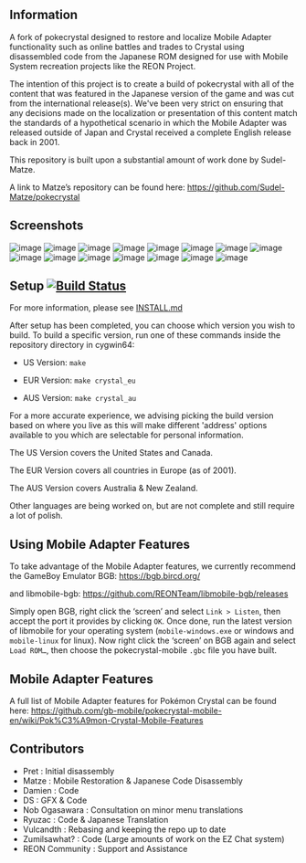 ## Information 

A fork of pokecrystal designed to restore and localize Mobile Adapter functionality such as online battles and trades to Crystal using disassembled code from the Japanese ROM designed for use with Mobile System recreation projects like the REON Project.

The intention of this project is to create a build of pokecrystal with all of the content that was featured in the Japanese version of the game and was cut from the international release(s).
We've been very strict on ensuring that any decisions made on the localization or presentation of this content match the standards of a hypothetical scenario in which the Mobile Adapter was released outside of Japan and Crystal received a complete English release back in 2001.

This repository is built upon a substantial amount of work done by Sudel-Matze.

A link to Matze’s repository can be found here:
https://github.com/Sudel-Matze/pokecrystal

## Screenshots

![image](https://github.com/gb-mobile/pokecrystal-mobile-eng/assets/110418063/38f43741-10cb-44e3-adff-2a13f1c1a15c)
![image](https://github.com/gb-mobile/pokecrystal-mobile-eng/assets/110418063/2dcac8d6-9b58-47d6-9b0a-004d112267d0)
![image](https://github.com/gb-mobile/pokecrystal-mobile-eng/assets/110418063/ea64d517-1069-4cdb-a68d-3d657613d16e)
![image](https://github.com/gb-mobile/pokecrystal-mobile-eng/assets/110418063/5959587a-651b-4a45-9511-0977323aaa0a)
![image](https://github.com/gb-mobile/pokecrystal-mobile-eng/assets/110418063/42c3949c-ad17-4452-981d-5bb19647e022)
![image](https://github.com/gb-mobile/pokecrystal-mobile-eng/assets/110418063/a2753b55-920e-4ed9-bcc4-913655fdc87e)
![image](https://github.com/gb-mobile/pokecrystal-mobile-eng/assets/110418063/6c3f6fe9-9362-4f07-b5bf-f1ae785febf9)
![image](https://github.com/gb-mobile/pokecrystal-mobile-eng/assets/110418063/3f056306-7409-4c91-8c84-eb046ef6ba11)
![image](https://github.com/gb-mobile/pokecrystal-mobile-eng/assets/110418063/5cdd65ee-700d-4921-924a-c55ea29bc2ce)
![image](https://github.com/gb-mobile/pokecrystal-mobile-eng/assets/110418063/4942f0e5-8599-4bfb-a149-b06d487d29c7)
![image](https://github.com/gb-mobile/pokecrystal-mobile-eng/assets/110418063/1349bf82-7668-4573-8dce-021792013571)
![image](https://github.com/gb-mobile/pokecrystal-mobile-eng/assets/110418063/46af69c9-da9f-4656-90e4-e46cc5aec4b2)
![image](https://github.com/gb-mobile/pokecrystal-mobile-eng/assets/110418063/040a1f18-441b-4bc7-819c-8fc7ef43f949)
![image](https://user-images.githubusercontent.com/110418063/196129175-eebdad9e-f4a0-44ae-8432-7aa538b3c722.png)
![image](https://github.com/gb-mobile/pokecrystal-mobile-eng/assets/110418063/bd6ae5da-1994-474a-a21e-4b03b837fff5)




## Setup [![Build Status][ci-badge]][ci]

For more information, please see [INSTALL.md](INSTALL.md)

After setup has been completed, you can choose which version you wish to build.
To build a specific version, run one of these commands inside the repository directory in cygwin64:

- US Version:   `make`

- EUR Version:	`make crystal_eu` 

- AUS Version:	`make crystal_au`

For a more accurate experience, we advising picking the build version based on where you live as this will make different 'address' options available to you which are selectable for personal information.

The US Version covers the United States and Canada.

The EUR Version covers all countries in Europe (as of 2001).

The AUS Version covers Australia & New Zealand.

Other languages are being worked on, but are not complete and still require a lot of polish.

## Using Mobile Adapter Features

To take advantage of the Mobile Adapter features, we currently recommend the GameBoy Emulator BGB:
https://bgb.bircd.org/

and libmobile-bgb:
https://github.com/REONTeam/libmobile-bgb/releases

Simply open BGB, right click the ‘screen’ and select `Link > Listen`, then accept the port it provides by clicking `OK`.
Once done, run the latest version of libmobile for your operating system (`mobile-windows.exe` or windows and `mobile-linux` for linux).
Now right click the ‘screen’ on BGB again and select `Load ROM…`, then choose the pokecrystal-mobile `.gbc` file you have built.

## Mobile Adapter Features

A full list of Mobile Adapter features for Pokémon Crystal can be found here:
https://github.com/gb-mobile/pokecrystal-mobile-en/wiki/Pok%C3%A9mon-Crystal-Mobile-Features

## Contributors

- Pret           : Initial disassembly
- Matze          : Mobile Restoration & Japanese Code Disassembly
- Damien         : Code
- DS             : GFX & Code
- Nob Ogasawara  : Consultation on minor menu translations
- Ryuzac         : Code & Japanese Translation
- Vulcandth      : Rebasing and keeping the repo up to date
- Zumilsawhat?   : Code (Large amounts of work on the EZ Chat system)
- REON Community : Support and Assistance

[ci]: https://github.com/pret/pokecrystal/actions
[ci-badge]: https://github.com/pret/pokecrystal/actions/workflows/main.yml/badge.svg
